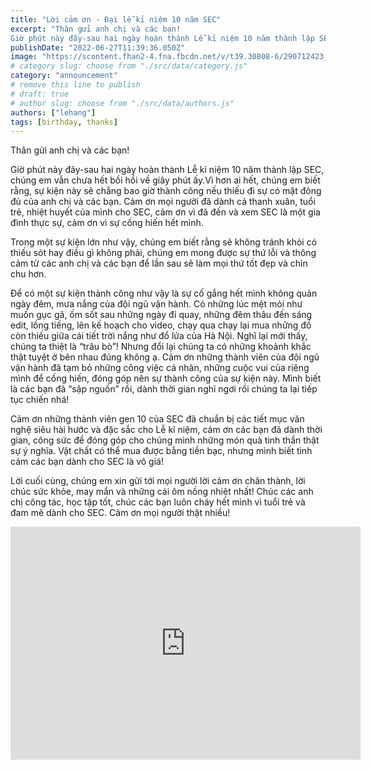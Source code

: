 ```yaml
---
title: "Lời cảm ơn - Đại lễ kỉ niệm 10 năm SEC"
excerpt: "Thân gửi anh chị và các bạn!
Giờ phút này đây-sau hai ngày hoàn thành Lễ kỉ niệm 10 năm thành lập SEC, chúng em vẫn chưa hết bồi hồi về giây phút ấy.Vì hơn ai hết, chúng em biết rằng, sự kiện này sẽ chẳng bao giờ thành công nếu thiếu đi sự có mặt đông đủ của anh chị và các bạn. Cảm ơn mọi người đã dành cả thanh xuân, tuổi trẻ, nhiệt huyết của mình cho SEC, cảm ơn vì đã đến và xem SEC là một gia đình thực sự, cảm ơn vì sự cống hiến hết mình."
publishDate: "2022-06-27T11:39:36.050Z"
image: "https://scontent.fhan2-4.fna.fbcdn.net/v/t39.30808-6/290712423_2945124302298356_6249571837882866238_n.jpg?_nc_cat=100&ccb=1-7&_nc_sid=3635dc&_nc_eui2=AeE-dZa5Cg7FZSObAF-3_vm7JC0C1vDqJDkkLQLW8OokOR7P7vIkI7EqD8u08z4-Gv3KhFvdtZ5qkb6fAL-AkwsK&_nc_ohc=gvh4D3DSBAcAX8o8Kex&_nc_ht=scontent.fhan2-4.fna&oh=00_AfAUh0WUToNGmPnaIHiHWnRZ2mUejDsBIQaRByCg8lOMMQ&oe=6586C91C"
# category slug: choose from "./src/data/category.js"
category: "announcement"
# remove this line to publish
# draft: true
# author slug: choose from "./src/data/authors.js"
authors: ["lehang"]
tags: [birthday, thanks]
---
```

Thân gửi anh chị và các bạn!

Giờ phút này đây-sau hai ngày hoàn thành Lễ kỉ niệm 10 năm thành lập SEC, chúng em vẫn chưa hết bồi hồi về giây phút ấy.Vì hơn ai hết, chúng em biết rằng, sự kiện này sẽ chẳng bao giờ thành công nếu thiếu đi sự có mặt đông đủ của anh chị và các bạn. Cảm ơn mọi người đã dành cả thanh xuân, tuổi trẻ, nhiệt huyết của mình cho SEC, cảm ơn vì đã đến và xem SEC là một gia đình thực sự, cảm ơn vì sự cống hiến hết mình.

Trong một sự kiện lớn như vậy, chúng em biết rằng sẽ không tránh khỏi có thiếu sót hay điều gì không phải, chúng em mong được sự thứ lỗi và thông cảm từ các anh chị và các bạn để lần sau sẽ làm mọi thứ tốt đẹp và chỉn chu hơn.

Để có một sự kiện thành công như vậy là sự cố gắng hết mình không quản ngày đêm, mưa nắng của đội ngũ vận hành. Có những lúc mệt mỏi như muốn gục gã, ốm sốt sau những ngày đi quay, những đêm thâu đến sáng edit, lồng tiếng, lên kế hoạch cho video, chạy qua chạy lại mua những đồ còn thiếu giữa cái tiết trời nắng như đổ lửa của Hà Nội. Nghĩ lại mới thấy, chúng ta thiệt là “trâu bò”! Nhưng đổi lại chúng ta có những khoảnh khắc thật tuyệt ở bên nhau đúng không ạ. Cảm ơn những thành viên của đội ngũ vận hành đã tạm bỏ những công việc cá nhân, những cuộc vui của riêng mình để cống hiến, đóng góp nên sự thành công của sự kiện này. Mình biết là các bạn đã “sập nguồn” rồi, dành thời gian nghỉ ngơi rồi chúng ta lại tiếp tục chiến nhá!

Cảm ơn những thành viên gen 10 của SEC đã chuẩn bị các tiết mục văn nghệ siêu hài hước và đặc sắc cho Lễ kỉ niệm, cảm ơn các bạn đã dành thời gian, công sức để đóng góp cho chúng mình những món quà tinh thần thật sự ý nghĩa. Vật chất có thể mua được bằng tiền bạc, nhưng mình biết tình cảm các bạn dành cho SEC là vô giá!

Lời cuối cùng, chúng em xin gửi tới mọi người lời cảm ơn chân thành, lời chúc sức khỏe, may mắn và những cái ôm nồng nhiệt nhất! Chúc các anh chị công tác, học tập tốt, chúc các bạn luôn cháy hết mình vì tuổi trẻ và đam mê dành cho SEC. Cảm ơn mọi người thật nhiều!

<iframe src="https://www.facebook.com/plugins/video.php?height=373&href=https%3A%2F%2Fwww.facebook.com%2F100063807885189%2Fvideos%2F1055920172462289%2F&show_text=false&width=560&t=0" width="560" height="373" class="w-full" style="border:none;overflow:hidden" scrolling="no" frameborder="0" allowfullscreen="true" allow="autoplay; clipboard-write; encrypted-media; picture-in-picture; web-share" allowFullScreen="true"></iframe>
